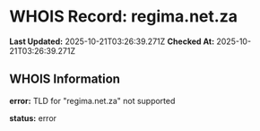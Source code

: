 # WHOIS Record: regima.net.za

**Last Updated:** 2025-10-21T03:26:39.271Z
**Checked At:** 2025-10-21T03:26:39.271Z

## WHOIS Information

**error:** TLD for "regima.net.za" not supported

**status:** error

